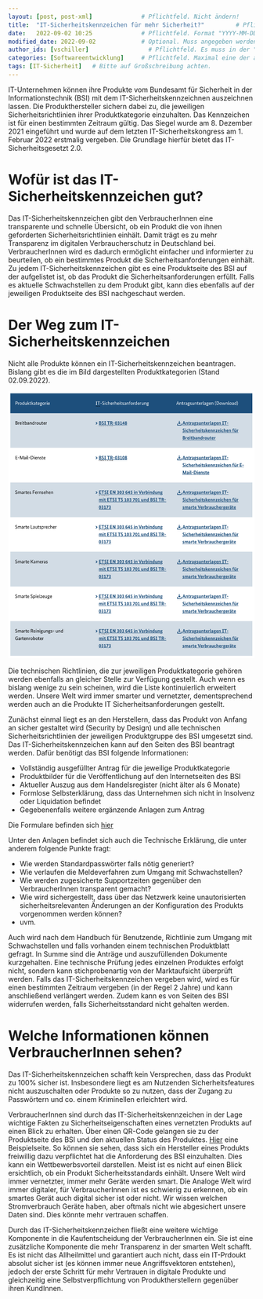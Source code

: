 ```yaml
---
layout: [post, post-xml]              # Pflichtfeld. Nicht ändern!
title:  "IT-Sicherheitskennzeichen für mehr Sicherheit?"         # Pflichtfeld. Bitte einen Titel für den Blog Post angeben.
date:   2022-09-02 10:25              # Pflichtfeld. Format "YYYY-MM-DD HH:MM". Muss für Veröffentlichung in der Vergangenheit liegen. (Für Preview egal)
modified_date: 2022-09-02             # Optional. Muss angegeben werden, wenn eine bestehende Datei geändert wird.
author_ids: [vschiller]                 # Pflichtfeld. Es muss in der "authors.yml" einen Eintrag mit diesen Namen geben.
categories: [Softwareentwicklung]     # Pflichtfeld. Maximal eine der angegebenen Kategorien verwenden.
tags: [IT-Sicherheit]   # Bitte auf Großschreibung achten.
---
```


IT-Unternehmen können ihre Produkte vom Bundesamt für Sicherheit in der Informationstechnik (BSI) mit dem IT-Sicherheitskennzeichnen auszeichnen lassen. 
Die Produkthersteller sichern dabei zu, die jeweiligen Sicherheitsrichtlinien ihrer Produktkategorie einzuhalten. 
Das Kennzeichen ist für einen bestimmten Zeitraum gültig. 
Das Siegel wurde am 8. Dezember 2021 eingeführt und wurde auf dem letzten IT-Sicherheitskongress am 1. Februar 2022 erstmalig vergeben. 
Die Grundlage hierfür bietet das IT-Sicherheitsgesetzt 2.0. 


# Wofür ist das IT-Sicherheitskennzeichen gut?

Das IT-Sicherheitskennzeichen gibt den VerbraucherInnen eine transparente und schnelle Übersicht, ob ein Produkt die von ihnen geforderten Sicherheitsrichtlinien einhält. 
Damit trägt es zu mehr Transparenz im digitalen Verbraucherschutz in Deutschland bei. 
VerbraucherInnen wird es dadurch ermöglicht einfacher und informierter zu beurteilen, ob ein bestimmtes Produkt die Sicherheitsanforderungen einhält. 
Zu jedem IT-Sicherheitskennzeichen gibt es eine Produktseite des BSI auf der aufgelistet ist, ob das Produkt die Sicherheitsanforderungen erfüllt. 
Falls es aktuelle Schwachstellen zu dem Produkt gibt, kann dies ebenfalls auf der jeweiligen Produktseite des BSI nachgeschaut werden. 
 
# Der Weg zum IT-Sicherheitskennzeichen 

Nicht alle Produkte können ein IT-Sicherheitskennzeichen beantragen. 
Bislang gibt es die im Bild dargestellten Produktkategorien (Stand 02.09.2022). 

![Produktkategorien IT-Sicherheitskennziechen](/assets/images/posts/ITSicherheitsKennzeichen/Produkt.png)


Die technischen Richtlinien, die zur jeweiligen Produktkategorie gehören werden ebenfalls an gleicher Stelle zur Verfügung gestellt. Auch wenn es bislang wenige zu sein scheinen, wird die Liste kontinuierlich erweitert werden. 
Unsere Welt wird immer smarter und vernetzter, dementsprechend werden auch an die Produkte IT Sicherheitsanforderungen gestellt.

Zunächst einmal liegt es an den Herstellern, dass das Produkt von Anfang an sicher gestaltet wird (Security by Design) und alle technischen Sicherheitsrichtlinien der jeweiligen Produktgruppe des BSI umgesetzt sind. 
Das IT-Sicherheitskennzeichen kann auf den Seiten des BSI beantragt werden. 
Dafür benötigt das BSI folgende Informationen: 

* Vollständig ausgefüllter Antrag für die jeweilige Produktkategorie
* Produktbilder für die Veröffentlichung auf den Internetseiten des BSI
* Aktueller Auszug aus dem Handelsregister (nicht älter als 6 Monate)
* Formlose Selbsterklärung, dass das Unternehmen sich nicht in Insolvenz oder Liquidation befindet
* Gegebenenfalls weitere ergänzende Anlagen zum Antrag

Die Formulare befinden sich [hier](https://www.bsi.bund.de/DE/Themen/Unternehmen-und-Organisationen/IT-Sicherheitskennzeichen/fuer-Hersteller/Antrag/IT-SiK-Antrag.html)

Unter den Anlagen befindet sich auch die Technische Erklärung, die unter anderem folgende Punkte fragt: 

-	Wie werden Standardpasswörter falls nötig generiert?
-	Wie verlaufen die Meldeverfahren zum Umgang mit Schwachstellen?
-	Wie werden zugesicherte Supportzeiten gegenüber den VerbraucherInnen transparent gemacht?
-	Wie wird sichergestellt, dass über das Netzwerk keine unautorisierten sicherheitsrelevanten Änderungen an der Konfiguration des Produkts vorgenommen werden können?
-	uvm.

Auch wird nach dem Handbuch für Benutzende, Richtlinie zum Umgang mit Schwachstellen und falls vorhanden einem technischen Produktblatt gefragt.
In Summe sind die Anträge und auszufüllenden Dokumente kurzgehalten. 
Eine technische Prüfung jedes einzelnen Produktes erfolgt nicht, sondern kann stichprobenartig von der Marktaufsicht überprüft werden.
Falls das IT-Sicherheitskennzeichen vergeben wird, wird es für einen bestimmten Zeitraum vergeben (in der Regel 2 Jahre) und kann anschließend verlängert werden. 
Zudem kann es von Seiten des BSI widerrufen werden, falls Sicherheitsstandard nicht gehalten werden. 


# Welche Informationen können VerbraucherInnen sehen? 

Das IT-Sicherheitskennzeichen schafft kein Versprechen, dass das Produkt zu 100% sicher ist. 
Insbesondere liegt es am Nutzenden Sicherheitsfeatures nicht auszuschalten oder Produkte so zu nutzen, dass der Zugang zu Passwörtern und co. einem Kriminellen erleichtert wird. 

VerbraucherInnen sind durch das IT-Sicherheitskennzeichen in der Lage wichtige Fakten zu Sicherheitseigenschaften eines vernetzten Produkts auf einen Blick zu erhalten. 
Über einen QR-Code gelangen sie zu der Produktseite des BSI und den aktuellen Status des Produktes. 
[Hier](https://www.bsi.bund.de/DE/Themen/Unternehmen-und-Organisationen/IT-Sicherheitskennzeichen/Vorschau_Produktseite/Beispiel_Produktinformationsseite.html?nn=936796) eine Beispielseite. 
So können sie sehen, dass sich ein Hersteller eines Produkts freiwillig dazu verpflichtet hat die Anforderung des BSI einzuhalten. 
Dies kann ein Wettbewerbsvorteil darstellen. 
Meist ist es nicht auf einen Blick ersichtlich, ob ein Produkt Sicherheitsstandards einhält. 
Unsere Welt wird immer vernetzter, immer mehr Geräte werden smart. 
Die Analoge Welt wird immer digitaler, für VerbraucherInnen ist es schwierig zu erkennen, ob ein smartes Gerät auch digital sicher ist oder nicht. 
Wir wissen welchen Stromverbrauch Geräte haben, aber oftmals nicht wie abgesichert unsere Daten sind. 
Dies könnte mehr vertrauen schaffen.

Durch das IT-Sicherheitskennzeichen fließt eine weitere wichtige Komponente in die Kaufentscheidung der VerbraucherInnen ein. 
Sie ist eine zusätzliche Komponente die mehr Transparenz in der smarten Welt schafft. 
Es ist nicht das Allheilmittel und garantiert auch nicht, dass ein IT-Prdoukt absolut sicher ist (es können immer neue Angriffsvektoren entstehen), jedoch der erste Schritt für mehr Vertrauen in digitale Produkte und gleichzeitig eine Selbstverpflichtung von Produktherstellern gegenüber ihren KundInnen.

